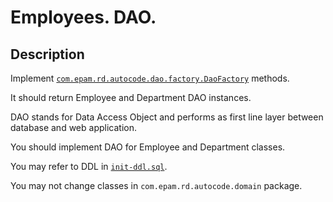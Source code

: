 # Employees. DAO.

## Description 
Implement [`com.epam.rd.autocode.dao.factory.DaoFactory`](src/main/java/com/epam/rd/autocode/dao/DaoFactory.java) methods.

It should return Employee and Department DAO instances.

DAO stands for Data Access Object and performs as first line layer between database and web application.

You should implement DAO for Employee and Department classes.

You may refer to DDL in [`init-ddl.sql`](src/main/resources/db/init-ddl.sql).

You may not change classes in `com.epam.rd.autocode.domain` package.

 